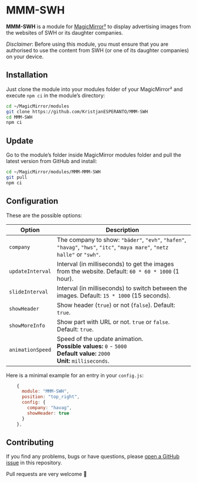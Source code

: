 # MMM-SWH

**MMM-SWH** is a module for [MagicMirror²](https://github.com/MagicMirrorOrg/MagicMirror) to display advertising images from the websites of SWH or its daughter companies.

_Disclaimer_: Before using this module, you must ensure that you are authorised to use the content from SWH (or one of its daughter companies) on your device.

## Installation

Just clone the module into your modules folder of your MagicMirror² and execute `npm ci` in the module’s directory:

```bash
cd ~/MagicMirror/modules
git clone https://github.com/KristjanESPERANTO/MMM-SWH
cd MMM-SWH
npm ci
```

## Update

Go to the module’s folder inside MagicMirror modules folder and pull the latest version from GitHub and install:

```bash
cd ~/MagicMirror/modules/MMM-MMM-SWH
git pull
npm ci
```

## Configuration

These are the possible options:

| Option           | Description                                                                                                                   |
| ---------------- | ----------------------------------------------------------------------------------------------------------------------------- |
| `company`        | The company to show: `"bäder"`, `"evh"`, `"hafen"`, `"havag"`, `"hws"`, `"itc"`, `"maya mare"`, `"netz halle"` or `"swh"`.    |
| `updateInterval` | Interval (in milliseconds) to get the images from the website. Default: `60 * 60 * 1000` (1 hour).                            |
| `slideInterval`  | Interval (in milliseconds) to switch between the images. Default: `15 * 1000` (15 seconds).                                   |
| `showHeader`     | Show header (`true`) or not (`false`). Default: `true`.                                                                       |
| `showMoreInfo`   | Show part with URL or not. `true` or `false`. Default: `true`.                                                                |
| `animationSpeed` | Speed of the update animation.<br>**Possible values:** `0` - `5000`<br>**Default value:** `2000`<br>**Unit:** `milliseconds`. |

Here is a minimal example for an entry in your `config.js`:

```javascript
    {
      module: "MMM-SWH",
      position: "top_right",
      config: {
        company: "havag",
        showHeader: true
      }
    },
```

## Contributing

If you find any problems, bugs or have questions, please [open a GitHub issue](https://github.com/KristjanESPERANTO/MMM-SWH/issues) in this repository.

Pull requests are very welcome 🙂
